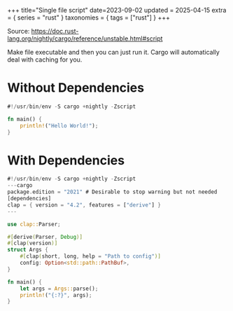 +++
title="Single file script"
date=2023-09-02
updated = 2025-04-15
extra = { series = "rust" }
taxonomies = { tags = ["rust"] }
+++

Source: <https://doc.rust-lang.org/nightly/cargo/reference/unstable.html#script>

Make file executable and then you can just run it.
Cargo will automatically deal with caching for you.

# Without Dependencies

```rust
#!/usr/bin/env -S cargo +nightly -Zscript

fn main() {
    println!("Hello World!");
}
```

# With Dependencies

```rust
#!/usr/bin/env -S cargo +nightly -Zscript
---cargo
package.edition = "2021" # Desirable to stop warning but not needed
[dependencies]
clap = { version = "4.2", features = ["derive"] }
---

use clap::Parser;

#[derive(Parser, Debug)]
#[clap(version)]
struct Args {
    #[clap(short, long, help = "Path to config")]
    config: Option<std::path::PathBuf>,
}

fn main() {
    let args = Args::parse();
    println!("{:?}", args);
}
```
